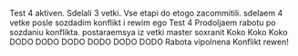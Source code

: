 Test 4 aktiven.
Sdelali 3 vetki. Vse etapi do etogo zacommitili.
sdelaem 4 vetke posle sozdadim konflikt i rewim ego
Test 4
Prodoljaem rabotu po sozdaniu konflikta.
postaraemsya iz vetki master soxranit Koko Koko Koko
DODO DODO DODO
DODO DODO DODO
Rabota vipolnena Konflikt rewen!
